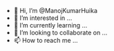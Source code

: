 - 👋 Hi, I’m @ManojKumarHuika
- 👀 I’m interested in ...
- 🌱 I’m currently learning ...
- 💞️ I’m looking to collaborate on ...
- 📫 How to reach me ...

<!---
ManojKumarHuika/ManojKumarHuika is a ✨ special ✨ repository because its `README.md` (this file) appears on your GitHub profile.
You can click the Preview link to take a look at your changes.
--->
